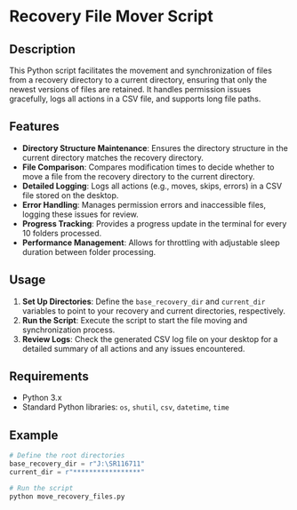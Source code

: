 # Recovery File Mover Script

## Description

This Python script facilitates the movement and synchronization of files from a recovery directory to a current directory, ensuring that only the newest versions of files are retained. It handles permission issues gracefully, logs all actions in a CSV file, and supports long file paths.

## Features

- **Directory Structure Maintenance**: Ensures the directory structure in the current directory matches the recovery directory.
- **File Comparison**: Compares modification times to decide whether to move a file from the recovery directory to the current directory.
- **Detailed Logging**: Logs all actions (e.g., moves, skips, errors) in a CSV file stored on the desktop.
- **Error Handling**: Manages permission errors and inaccessible files, logging these issues for review.
- **Progress Tracking**: Provides a progress update in the terminal for every 10 folders processed.
- **Performance Management**: Allows for throttling with adjustable sleep duration between folder processing.

## Usage

1. **Set Up Directories**: Define the `base_recovery_dir` and `current_dir` variables to point to your recovery and current directories, respectively.
2. **Run the Script**: Execute the script to start the file moving and synchronization process.
3. **Review Logs**: Check the generated CSV log file on your desktop for a detailed summary of all actions and any issues encountered.

## Requirements

- Python 3.x
- Standard Python libraries: `os`, `shutil`, `csv`, `datetime`, `time`

## Example

```python
# Define the root directories
base_recovery_dir = r"J:\SR116711"
current_dir = r"*****************"

# Run the script
python move_recovery_files.py
